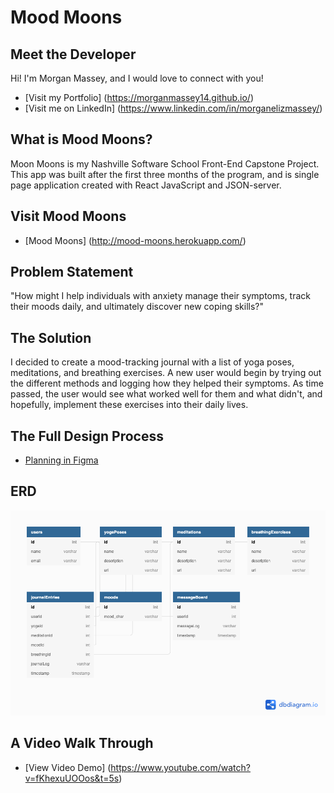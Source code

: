 # Mood Moons

## Meet the Developer
Hi! I'm Morgan Massey, and I would love to connect with you!
* [Visit my Portfolio] (https://morganmassey14.github.io/)
* [Visit me on LinkedIn] (https://www.linkedin.com/in/morganelizmassey/) 

## What is Mood Moons?
Moon Moons is my Nashville Software School Front-End Capstone Project. This app was built after the first three months of the program, and is single page application created with React JavaScript and JSON-server.  

## Visit Mood Moons
* [Mood Moons] (http://mood-moons.herokuapp.com/)

## Problem Statement
"How might I help individuals with anxiety manage their symptoms, track their moods daily, and ultimately discover new coping skills?"

## The Solution
I decided to create a mood-tracking journal with a list of yoga poses, meditations, and breathing exercises. A new user would begin by trying out the different methods and logging how they helped their symptoms. As time passed, the user would see what worked well for them and what didn't, and hopefully, implement these exercises into their daily lives.

## The Full Design Process
* [Planning in Figma](https://www.figma.com/file/RvIhNmfWEDlLpYLeJ8acCW/Mood-Moons)

## ERD
![Mood Moons ERD](/moodmoonsERD.png)

## A Video Walk Through
* [View Video Demo] (https://www.youtube.com/watch?v=fKhexuUOOos&t=5s)

